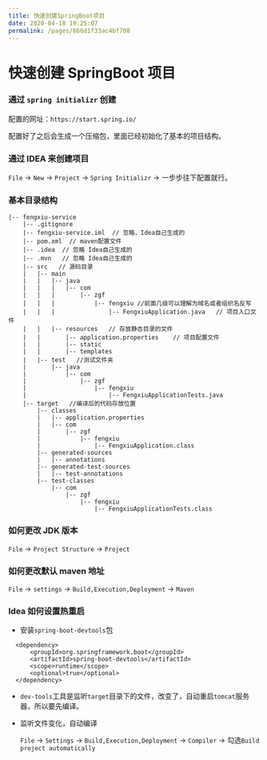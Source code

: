 ```yaml
---
title: 快速创建SpringBoot项目
date: 2020-04-18 19:25:07
permalink: /pages/666d1f33ac4bf708
---
```


# 快速创建 SpringBoot 项目

### 通过 `spring initializr` 创建

配置的网址：`https://start.spring.io/`

配置好了之后会生成一个压缩包，里面已经初始化了基本的项目结构。

### 通过 IDEA 来创建项目

`File` -> `New` -> `Project` -> `Spring Initializr` -> 一步步往下配置就行。

### 基本目录结构

```
|-- fengxiu-service
    |-- .gitignore
    |-- fengxiu-service.iml  // 忽略，Idea自己生成的
    |-- pom.xml  // maven配置文件
    |-- .idea  // 忽略 Idea自己生成的
    |-- .mvn   // 忽略 Idea自己生成的
    |-- src   // 源码目录
    |   |-- main
    |   |   |-- java
    |   |   |   |-- com
    |   |   |       |-- zgf
    |   |   |           |-- fengxiu //前面几级可以理解为域名或者组织名反写
    |   |   |               |-- FengxiuApplication.java   // 项目入口文件
    |   |   |-- resources   // 存放静态目录的文件
    |   |       |-- application.properties    // 项目配置文件
    |   |       |-- static
    |   |       |-- templates
    |   |-- test   //测试文件夹
    |       |-- java
    |           |-- com
    |               |-- zgf
    |                   |-- fengxiu
    |                       |-- FengxiuApplicationTests.java
    |-- target   //编译后的代码存放位置
        |-- classes
        |   |-- application.properties
        |   |-- com
        |       |-- zgf
        |           |-- fengxiu
        |               |-- FengxiuApplication.class
        |-- generated-sources
        |   |-- annotations
        |-- generated-test-sources
        |   |-- test-annotations
        |-- test-classes
            |-- com
                |-- zgf
                    |-- fengxiu
                        |-- FengxiuApplicationTests.class
```

### 如何更改 JDK 版本

`File` -> `Project Structure` -> `Project`

### 如何更改默认 maven 地址

`File` -> `settings` -> `Build,Execution,Deployment` -> `Maven`

### Idea 如何设置热重启

- 安装`spring-boot-devtools`包

```
  <dependency>
      <groupId>org.springframework.boot</groupId>
      <artifactId>spring-boot-devtools</artifactId>
      <scope>runtime</scope>
      <optional>true</optional>
  </dependency>
```

- `dev-tools`工具是监听`target`目录下的文件，改变了，自动重启`tomcat`服务器，所以要先编译。

- 监听文件变化，自动编译

  `File` -> `Settings` -> `Build,Execution,Deployment` -> `Compiler` -> 勾选`Build project automatically`
